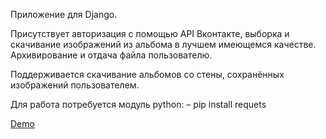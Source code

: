 Приложение для Django.

Присутствует авторизация с помощью API Вконтакте, выборка и скачивание изображений из альбома в лучшем имеющемся качестве.
Архивирование и отдача файла пользователю.

Поддерживается скачивание альбомов со стены, сохранённых изображений пользователем.



Для работа потребуется модуль python:
– pip install requets


[Demo](https://vkontakte.roothat.ru/)
